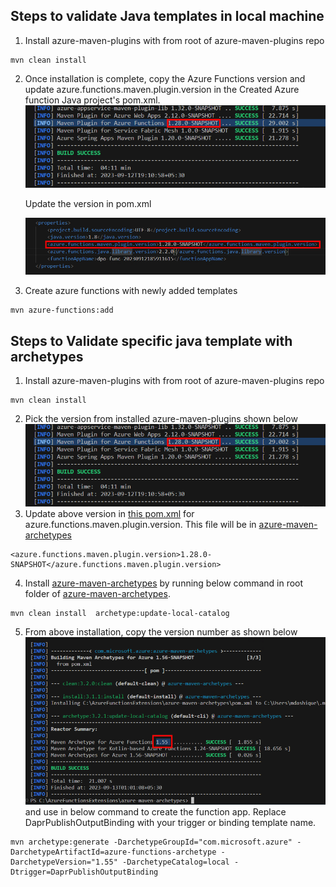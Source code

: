 ## Steps to validate Java templates in local machine

1. Install azure-maven-plugins with from root of azure-maven-plugins repo
```
mvn clean install
```
2. Once installation is complete, copy the Azure Functions version and update azure.functions.maven.plugin.version in the Created Azure function Java project's pom.xml.
![Alt text](images/azure-maven-plugins-version.png)

    Update the version in pom.xml

    ![Alt text](images/update-plugin-in-pom.png)
3. Create azure functions with newly added templates
```
mvn azure-functions:add
```

## Steps to Validate specific java template with archetypes

1. Install azure-maven-plugins with from root of azure-maven-plugins repo
```
mvn clean install
```
2. Pick the version from installed azure-maven-plugins shown below
![Alt text](images/azure-maven-plugins-version.png)
3. Update above version in [this pom.xml](https://github.com/microsoft/azure-maven-archetypes/blob/develop/azure-functions-archetype/src/main/resources/archetype-resources/pom.xml) for azure.functions.maven.plugin.version. This file will be in [azure-maven-archetypes](https://github.com/microsoft/azure-maven-archetypes)

```
<azure.functions.maven.plugin.version>1.28.0-SNAPSHOT</azure.functions.maven.plugin.version>
```

4. Install [azure-maven-archetypes](https://github.com/microsoft/azure-maven-archetypes) by running below command in root folder of [azure-maven-archetypes](https://github.com/microsoft/azure-maven-archetypes).
```
mvn clean install  archetype:update-local-catalog
```

5. From above installation, copy the version number as shown below
![Alt text](images/archtype-version.png) and use in below command to create the function app. Replace DaprPublishOutputBinding with your trigger or binding template name.

```
mvn archetype:generate -DarchetypeGroupId="com.microsoft.azure" -DarchetypeArtifactId=azure-functions-archetype -DarchetypeVersion="1.55" -DarchetypeCatalog=local -Dtrigger=DaprPublishOutputBinding
```